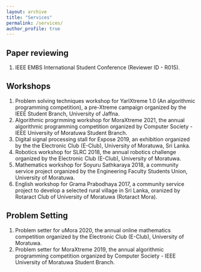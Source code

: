 ```yaml
---
layout: archive
title: "Services"
permalink: /services/
author_profile: true
---
```

## Paper reviewing

1. IEEE EMBS International Student Conference (Reviewer ID - R015).

## Workshops

1. Problem solving techniques workshop for YarlXtreme 1.0 (An algorithmic programming competition), a pre-Xtreme campaign organized by the IEEE Student Branch, University of Jaffna.
2. Algorithmic progrmming workshop for MoraXtreme 2021, the annual algorithmic programming competition organized by Computer Society - IEEE University of Moratuwa Student Branch.
3. Digital signal processing stall for Expose 2019, an exhibition organized by the the Electronic Club (E-Club), University of Moratuwa, Sri Lanka.
4. Robotics workshop for SLRC 2018, the annual robotics challenge organized by the Electronic Club (E-Club), University of Moratuwa.
5. Mathematics workshop for Soyuru Sathkaraya 2018, a community service project organized by the Engineering Faculty Students Union, University of Moratuwa.
6. English workshop for Grama Prabodhaya 2017, a community service project to develop a selected rural village in Sri Lanka, oranized by Rotaract Club of University of Moratuwa (Rotaract Mora).

## Problem Setting

1. Problem setter for uMora 2020, the annual online mathematics competition organized by the Electronic Club (E-Club), University of Moratuwa.
2. Problem setter for MoraXtreme 2019, the annual algorithmic programming competition organized by Computer Society - IEEE University of Moratuwa Student Branch.



